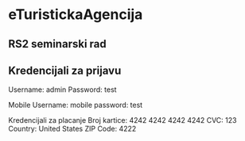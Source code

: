 # eTuristickaAgencija
## RS2 seminarski rad

## Kredencijali za prijavu
Username: admin
Password: test

Mobile
Username: mobile
password: test

Kredencijali za placanje
Broj kartice: 4242 4242 4242 4242 
CVC: 123
Country: United States
ZIP Code: 4222

